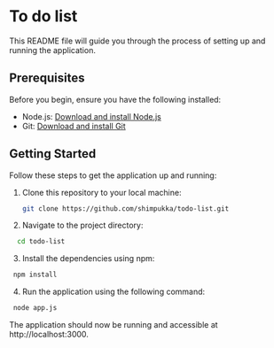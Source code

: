 # To do list

This README file will guide you through the process of setting up and running the application.

## Prerequisites

Before you begin, ensure you have the following installed:

- Node.js: [Download and install Node.js](https://nodejs.org/)
- Git: [Download and install Git](https://git-scm.com/)

## Getting Started

Follow these steps to get the application up and running:

1. Clone this repository to your local machine:
   ```bash
   git clone https://github.com/shimpukka/todo-list.git
   ```

2. Navigate to the project directory:
 ```bash
   cd todo-list
   ```

3. Install the dependencies using npm:
 ```bash
  npm install
   ```

4. Run the application using the following command:
 ```bash
  node app.js
   ```

The application should now be running and accessible at http://localhost:3000.

